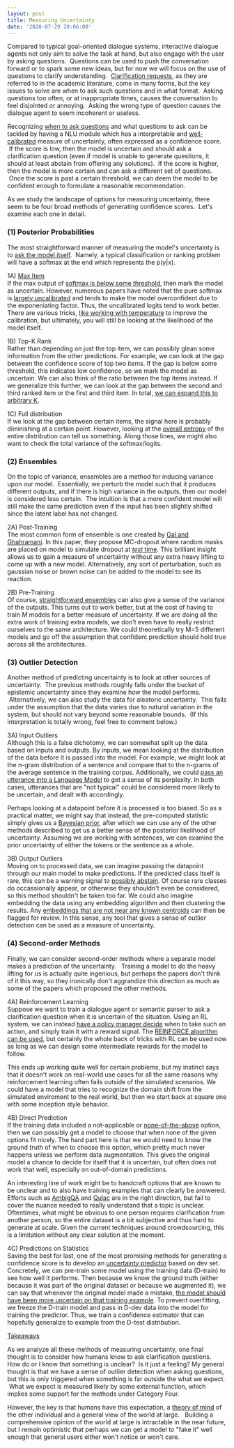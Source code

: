 ```yaml
---
layout: post
title: Measuring Uncertainty
date: '2020-07-29 20:06:00'
---
```


Compared to typical goal-oriented dialogue systems, interactive dialogue agents not only aim to solve the task at hand, but also engage with the user by asking questions. &nbsp;Questions can be used to push the conversation forward or to spark some new ideas, but for now we will focus on the use of questions to clarify understanding. &nbsp;[Clarification requests](https://www.researchgate.net/profile/Matthew_Purver/publication/236273309_The_Theory_and_Use_of_Clarification_Requests_in_Dialogue/links/00b7d5313817a20f30000000/The-Theory-and-Use-of-Clarification-Requests-in-Dialogue.pdf), as they are referred to in the academic literature, come in many forms, but the key issues to solve are when to ask such questions and in what format. &nbsp;Asking questions too often, or at inappropriate times, causes the conversation to feel disjointed or annoying. &nbsp;Asking the wrong type of question causes the dialogue agent to seem incoherent or useless.

Recognizing [when to ask questions](/deciding-when-to-ask-questions-for-dialogue/) and what questions to ask can be tackled by having a NLU module which has a interpretable and [well-calibrated](https://papers.nips.cc/paper/5658-calibrated-structured-prediction.pdf) measure of uncertainty, often expressed as a confidence score. &nbsp;If the score is low, then the model is uncertain and should ask a clarification question (even if model is unable to generate questions, it should at least abstain from offering any solutions). &nbsp;If the score is higher, then the model is more certain and can ask a different set of questions. &nbsp;Once the score is past a certain threshold, we can deem the model to be confident enough to formulate a reasonable recommendation.

As we study the landscape of options for measuring uncertainty, there seem to be four broad methods of generating confidence scores. &nbsp;Let's examine each one in detail.

### (1) Posterior Probabilities

The most straightforward manner of measuring the model's uncertainty is to [ask the model itself](https://arxiv.org/abs/1805.04604). &nbsp;Namely, a typical classification or ranking problem will have a softmax at the end which represents the p(y|x).

<!--kg-card-begin: markdown-->

1A) [Max Item](https://arxiv.org/pdf/2006.09462)  
If the max output of [softmax is below some threshold](https://arxiv.org/abs/1610.02136), then mark the model as uncertain. However, numerous papers have noted that the pure softmax is [largely uncalibrated](https://arxiv.org/abs/1701.06548) and tends to make the model overconfident due to the exponeniating factor. Thus, the uncalibrated logits tend to work better. There are various tricks, [like working with temperature](https://arxiv.org/abs/1706.04599) to improve the calibration, but ultimately, you will still be looking at the likelihood of the model itself.

1B) Top-K Rank  
Rather than depending on just the top item, we can possibly glean some information from the other predictions. For example, we can look at the gap between the confidence score of top two items. If the gap is below some threshold, this indicates low confidence, so we mark the model as uncertain. We can also think of the ratio between the top items instead. If we generalize this further, we can look at the gap between the second and third ranked item or the first and third item. In total, [we can expand this to arbitrary K](https://arxiv.org/abs/1805.04604).

1C) Full distribution  
If we look at the gap between certain items, the signal here is probably diminishing at a certain point. However, looking at the [overall entropy](https://arxiv.org/abs/2005.07174) of the entire distribution can tell us something. Along those lines, we might also want to check the total variance of the softmax/logits.

<!--kg-card-end: markdown-->
### (2) Ensembles

On the topic of variance, ensembles are a method for inducing variance upon our model. &nbsp;Essentially, we perturb the model such that it produces different outputs, and if there is high variance in the outputs, then our model is considered less certain. &nbsp;The intuition is that a more confident model will still make the same prediction even if the input has been slightly shifted since the latent label has not changed.

<!--kg-card-begin: markdown-->

2A) Post-Training  
The most common form of ensemble is one created by [Gal and Ghahramani](http://www.jmlr.org/proceedings/papers/v48/gal16.pdf). In this paper, they propose MC-dropout where random masks are placed on model to simulate dropout at [_test_ time](https://arxiv.org/pdf/2006.09462). This brilliant insight allows us to gain a measure of uncertainty without any extra heavy lifting to come up with a new model. Alternatively, any sort of perturbation, such as gaussian noise or brown noise can be added to the model to see its reaction.

2B) Pre-Training  
Of course, [straightforward ensembles](http://papers.nips.cc/paper/7219-simple-and-scalable-predictive-uncertainty-estimation-using-deep-ensembles.pdf) can also give a sense of the variance of the outputs. This turns out to work better, but at the cost of having to train _M_ models for a better measure of uncertainty. If we are doing all the extra work of training extra models, we don't even have to really restrict ourselves to the same architecture. We could theoretically try M=5 different models and go off the assumption that confident prediction should hold true across all the architectures.

<!--kg-card-end: markdown-->
### (3) Outlier Detection

Another method of predicting uncertainty is to look at other sources of uncertainty. &nbsp;The previous methods roughly falls under the bucket of epistemic uncertainty since they examine how the model performs. &nbsp;Alternatively, we can also study the data for aleatoric uncertainty. &nbsp;This falls under the assumption that the data varies due to natural variation in the system, but should not vary beyond some reasonable bounds. &nbsp;(If this interpretation is totally wrong, feel free to comment below.)

<!--kg-card-begin: markdown-->

3A) Input Outliers  
Although this is a false dichotomy, we can somewhat split up the data based on inputs and outputs. By inputs, we mean looking at the distribution of the data before it is passed into the model. For example, we might look at the n-gram distribution of a sentence and compare that to the n-grams of the average sentence in the training corpus. Additionally, we could [pass an utterance into a Language Model](https://arxiv.org/abs/1805.04604) to get a sense of its perplexity. In both cases, utterances that are "not typical" could be considered more likely to be uncertain, and dealt with accordingly.

Perhaps looking at a datapoint before it is processed is too biased. So as a practical matter, we might say that instead, the pre-computed statistic simply gives us a [Bayesian prior](https://arxiv.org/abs/2002.07965), after which we can use any of the other methods described to get us a better sense of the posterior likelihood of uncertainty. Assuming we are working with sentences, we can examine the prior uncertainty of either the tokens or the sentence as a whole.

3B) Output Outliers  
Moving on to processed data, we can imagine passing the datapoint through our main model to make predictions. If the predicted class itself is rare, this can be a warning signal to [possibly abstain](https://arxiv.org/abs/2006.09462). Of course rare classes do occassionally appear, or otherwise they shouldn't even be considered, so this method shouldn't be taken too far. We could also imagine embedding the data using any embedding algorithm and then clustering the results. Any [embeddings that are not near any known centroids](https://arxiv.org/abs/1803.04765) can then be flagged for review. In this sense, any tool that gives a sense of outlier detection can be used as a measure of uncertainty.

<!--kg-card-end: markdown-->
### (4) Second-order Methods

Finally, we can consider second-order methods where a separate model makes a prediction of the uncertainty. &nbsp; Training a model to do the heavy lifting for us is actually quite ingenious, but perhaps the papers don't think of it this way, so they ironically don't aggrandize this direction as much as some of the papers which proposed the other methods.

<!--kg-card-begin: markdown-->

4A) Reinforcement Learning  
Suppose we want to train a dialogue agent or semantic parser to ask a clarification question when it is uncertain of the situation. Using an RL system, we can instead [have a policy manager decide](https://arxiv.org/abs/1911.03598) when to take such an action, and simply train it with a reward signal. The [REINFORCE algorithm can be used](https://www.aaai.org/ojs/index.php/AAAI/article/download/4101/3979), but certainly the whole back of tricks with RL can be used now as long as we can design some intermediate rewards for the model to follow.

This ends up working quite well for certain problems, but my instinct says that it doesn't work on real-world use cases for all the same reasons why reinforcement learning often fails outside of the simulated scenarios. We could have a model that tries to recognize the domain shift from the simulated enviroment to the real world, but then we start back at square one with some inception style behavior.

4B) Direct Prediction  
If the training data included a not-applicable or [none-of-the-above](https://arxiv.org/abs/2004.01926) option, then we can possibly get a model to choose that when none of the given options fit nicely. The hard part here is that we would need to know the ground truth of when to choose this option, which pretty much never happens unless we perform data augmentation. This gives the original model a chance to decide for itself that it is uncertain, but often does not work that well, especially on out-of-domain predictions.

An interesting line of work might be to handcraft options that are known to be unclear and to also have training examples that can clearly be answered. Efforts such as [AmbigQA](https://arxiv.org/abs/2004.10645) and [Qulac](https://arxiv.org/abs/1907.06554) are in the right direction, but fail to cover the nuance needed to really understand that a topic is unclear. Oftentimes, what might be obvious to one person requires clarification from another person, so the entire dataset is a bit subjective and thus hard to generate at scale. Given the current techniques around crowdsourcing, this is a limitation without any clear solution at the moment.

4C) Predictions on Statistics  
Saving the best for last, one of the most promising methods for generating a confidence score is to develop an [uncertainty predictor](https://arxiv.org/abs/1610.02136) based on dev set. Concretely, we can pre-train some model using the training data (D-train) to see how well it performs. Then because we know the ground truth (either because it was part of the original dataset or because we augmented it), we can say that whenever the original model made a mistake, [the model should have been more uncertain on that training example](https://arxiv.org/abs/2004.01926). To prevent overfitting, we freeze the D-train model and pass in D-dev data into the model for training the predictor. Thus, we train a confidence estimator that can hopefully generalize to example from the D-test distribution.

<!--kg-card-end: markdown-->

<u>Takeaways</u>

As we analyze all these methods of measuring uncertainty, one final thought is to consider how humans know to ask clarification questions. &nbsp; How do or I know that something is unclear? &nbsp;Is it just a feeling? My general thought is that we have a sense of outlier detection when asking questions, but this is only triggered when something is far outside the what we expect. &nbsp;What we expect is measured likely by some external function, which implies some support for the methods under Category Four. &nbsp;

However, the key is that humans have this expectation, a [theory of mind](https://arxiv.org/abs/1902.08355) of the other individual and a general view of the world at large. &nbsp; Building a comprehensive opinion of the world at large is intractable in the near future, but I remain optimistic that perhaps we can get a model to "fake it" well enough that general users either won't notice or won't care.

